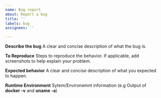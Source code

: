 ```yaml
---
name: Bug report
about: Report a bug
title: ''
labels: bug
assignees: ''

---
```


**Describe the bug**
A clear and concise description of what the bug is.

**To Reproduce**
Steps to reproduce the behavior.
If applicable, add screenshots to help explain your problem.

**Expected behavior**
A clear and concise description of what you expected to happen.

**Runtime Environment**
Sytem/Environemnt information (e.g Output of <b>docker -v</b> and <b>uname -a</b>)
<!-- Docker version 20.10.13 on Ubuntu x86_64 -->
